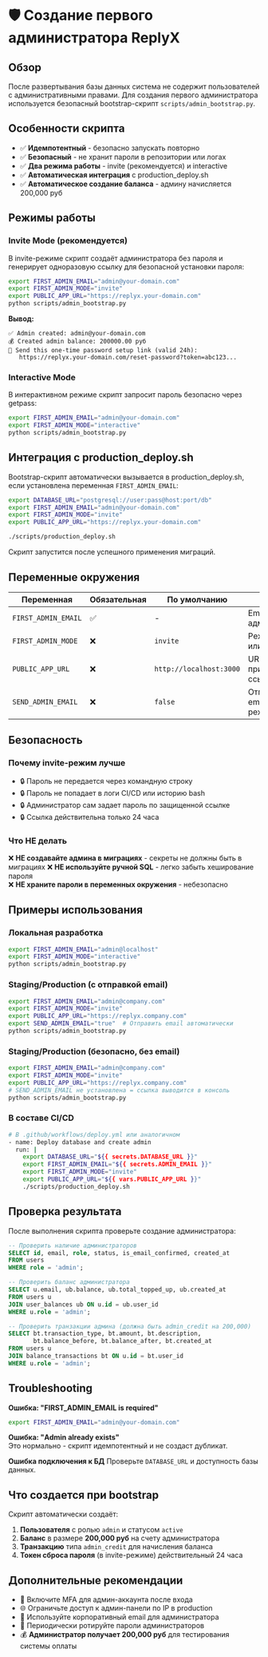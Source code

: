 # 🛡️ Создание первого администратора ReplyX

## Обзор

После развертывания базы данных система не содержит пользователей с административными правами. Для создания первого администратора используется безопасный bootstrap-скрипт `scripts/admin_bootstrap.py`.

## Особенности скрипта

- ✅ **Идемпотентный** - безопасно запускать повторно
- ✅ **Безопасный** - не хранит пароли в репозитории или логах  
- ✅ **Два режима работы** - invite (рекомендуется) и interactive
- ✅ **Автоматическая интеграция** с production_deploy.sh
- ✅ **Автоматическое создание баланса** - админу начисляется 200,000 руб

## Режимы работы

### Invite Mode (рекомендуется)

В invite-режиме скрипт создаёт администратора без пароля и генерирует одноразовую ссылку для безопасной установки пароля:

```bash
export FIRST_ADMIN_EMAIL="admin@your-domain.com"
export FIRST_ADMIN_MODE="invite"
export PUBLIC_APP_URL="https://replyx.your-domain.com"
python scripts/admin_bootstrap.py
```

**Вывод:**
```
✅ Admin created: admin@your-domain.com
💰 Created admin balance: 200000.00 руб
📧 Send this one-time password setup link (valid 24h):
   https://replyx.your-domain.com/reset-password?token=abc123...
```

### Interactive Mode

В интерактивном режиме скрипт запросит пароль безопасно через getpass:

```bash
export FIRST_ADMIN_EMAIL="admin@your-domain.com"
export FIRST_ADMIN_MODE="interactive"
python scripts/admin_bootstrap.py
```

## Интеграция с production_deploy.sh

Bootstrap-скрипт автоматически вызывается в production_deploy.sh, если установлена переменная `FIRST_ADMIN_EMAIL`:

```bash
export DATABASE_URL="postgresql://user:pass@host:port/db"
export FIRST_ADMIN_EMAIL="admin@your-domain.com"
export FIRST_ADMIN_MODE="invite"
export PUBLIC_APP_URL="https://replyx.your-domain.com"

./scripts/production_deploy.sh
```

Скрипт запустится после успешного применения миграций.

## Переменные окружения

| Переменная | Обязательная | По умолчанию | Описание |
|------------|--------------|-------------|----------|
| `FIRST_ADMIN_EMAIL` | ✅ | - | Email первого администратора |
| `FIRST_ADMIN_MODE` | ❌ | `invite` | Режим: `invite` или `interactive` |
| `PUBLIC_APP_URL` | ❌ | `http://localhost:3000` | URL приложения для ссылок сброса |
| `SEND_ADMIN_EMAIL` | ❌ | `false` | Отправлять email в invite-режиме |

## Безопасность

### Почему invite-режим лучше

- 🔒 Пароль не передается через командную строку
- 🔒 Пароль не попадает в логи CI/CD или историю bash
- 🔒 Администратор сам задает пароль по защищенной ссылке
- 🔒 Ссылка действительна только 24 часа

### Что НЕ делать

❌ **НЕ создавайте админа в миграциях** - секреты не должны быть в миграциях
❌ **НЕ используйте ручной SQL** - легко забыть хеширование пароля  
❌ **НЕ храните пароли в переменных окружения** - небезопасно

## Примеры использования

### Локальная разработка
```bash
export FIRST_ADMIN_EMAIL="admin@localhost"
export FIRST_ADMIN_MODE="interactive"
python scripts/admin_bootstrap.py
```

### Staging/Production (с отправкой email)
```bash
export FIRST_ADMIN_EMAIL="admin@company.com"
export FIRST_ADMIN_MODE="invite"  
export PUBLIC_APP_URL="https://replyx.company.com"
export SEND_ADMIN_EMAIL="true"  # Отправить email автоматически
python scripts/admin_bootstrap.py
```

### Staging/Production (безопасно, без email)
```bash
export FIRST_ADMIN_EMAIL="admin@company.com"
export FIRST_ADMIN_MODE="invite"  
export PUBLIC_APP_URL="https://replyx.company.com"
# SEND_ADMIN_EMAIL не установлена = ссылка выводится в консоль
python scripts/admin_bootstrap.py
```

### В составе CI/CD
```bash
# В .github/workflows/deploy.yml или аналогичном
- name: Deploy database and create admin
  run: |
    export DATABASE_URL="${{ secrets.DATABASE_URL }}"
    export FIRST_ADMIN_EMAIL="${{ secrets.ADMIN_EMAIL }}"
    export FIRST_ADMIN_MODE="invite"
    export PUBLIC_APP_URL="${{ vars.PUBLIC_APP_URL }}"
    ./scripts/production_deploy.sh
```

## Проверка результата

После выполнения скрипта проверьте создание администратора:

```sql
-- Проверить наличие администраторов
SELECT id, email, role, status, is_email_confirmed, created_at 
FROM users 
WHERE role = 'admin';

-- Проверить баланс администратора
SELECT u.email, ub.balance, ub.total_topped_up, ub.created_at
FROM users u
JOIN user_balances ub ON u.id = ub.user_id
WHERE u.role = 'admin';

-- Проверить транзакции админа (должна быть admin_credit на 200,000)
SELECT bt.transaction_type, bt.amount, bt.description, 
       bt.balance_before, bt.balance_after, bt.created_at
FROM users u
JOIN balance_transactions bt ON u.id = bt.user_id
WHERE u.role = 'admin';
```

## Troubleshooting

**Ошибка: "FIRST_ADMIN_EMAIL is required"**
```bash
export FIRST_ADMIN_EMAIL="admin@your-domain.com"
```

**Ошибка: "Admin already exists"**  
Это нормально - скрипт идемпотентный и не создаст дубликат.

**Ошибка подключения к БД**
Проверьте `DATABASE_URL` и доступность базы данных.

## Что создается при bootstrap

Скрипт автоматически создаёт:

1. **Пользователя** с ролью `admin` и статусом `active`
2. **Баланс** в размере **200,000 руб** на счету администратора
3. **Транзакцию** типа `admin_credit` для начисления баланса
4. **Токен сброса пароля** (в invite-режиме) действительный 24 часа

## Дополнительные рекомендации

- 🔐 Включите MFA для админ-аккаунта после входа
- 🌐 Ограничьте доступ к админ-панели по IP в production
- 📧 Используйте корпоративный email для администратора
- 🔄 Периодически ротируйте пароли администраторов
- 💰 **Администратор получает 200,000 руб** для тестирования системы оплаты